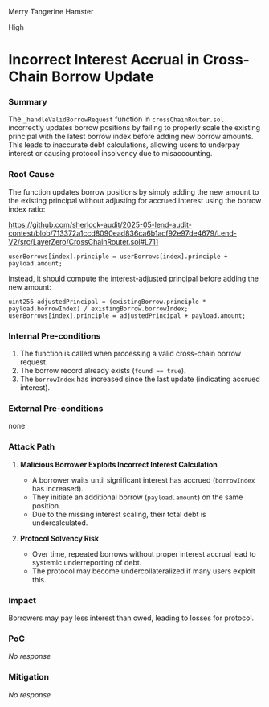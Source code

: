 Merry Tangerine Hamster

High

# Incorrect Interest Accrual in Cross-Chain Borrow Update

### Summary

The `_handleValidBorrowRequest` function in `crossChainRouter.sol` incorrectly updates borrow positions by failing to properly scale the existing principal with the latest borrow index before adding new borrow amounts. This leads to inaccurate debt calculations, allowing users to underpay interest or causing protocol insolvency due to misaccounting.

### Root Cause

The function updates borrow positions by simply adding the new amount to the existing principal without adjusting for accrued interest using the borrow index ratio:

https://github.com/sherlock-audit/2025-05-lend-audit-contest/blob/713372a1ccd8090ead836ca6b1acf92e97de4679/Lend-V2/src/LayerZero/CrossChainRouter.sol#L711

```solidity
userBorrows[index].principle = userBorrows[index].principle + payload.amount;
```
Instead, it should compute the interest-adjusted principal before adding the new amount:
```solidity
uint256 adjustedPrincipal = (existingBorrow.principle * payload.borrowIndex) / existingBorrow.borrowIndex;
userBorrows[index].principle = adjustedPrincipal + payload.amount;
```

### Internal Pre-conditions

1. The function is called when processing a valid cross-chain borrow request.
2. The borrow record already exists (`found == true`).
3. The `borrowIndex` has increased since the last update (indicating accrued interest).

### External Pre-conditions

none

### Attack Path

1. **Malicious Borrower Exploits Incorrect Interest Calculation**  
   - A borrower waits until significant interest has accrued (`borrowIndex` has increased).
   - They initiate an additional borrow (`payload.amount`) on the same position.
   - Due to the missing interest scaling, their total debt is undercalculated.
   
2. **Protocol Solvency Risk**  
   - Over time, repeated borrows without proper interest accrual lead to systemic underreporting of debt.
   - The protocol may become undercollateralized if many users exploit this.

### Impact

Borrowers may pay less interest than owed, leading to losses for protocol.

### PoC

_No response_

### Mitigation

_No response_